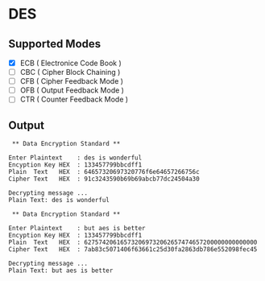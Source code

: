 # DES


## Supported Modes

- [X] ECB ( Electronice Code Book )
- [ ] CBC ( Cipher Block Chaining )
- [ ] CFB ( Cipher Feedback Mode  )
- [ ] OFB ( Output Feedback Mode  )
- [ ] CTR ( Counter Feedback Mode )

## Output

```
 ** Data Encryption Standard **

Enter Plaintext    : des is wonderful
Encyption Key HEX  : 133457799bbcdff1
Plain  Text   HEX  : 64657320697320776f6e64657266756c
Cipher Text   HEX  : 91c3243590b69b69abcb77dc24504a30

Decrypting message ... 
Plain Text: des is wonderful
```

```
 ** Data Encryption Standard **

Enter Plaintext    : but aes is better
Encyption Key HEX  : 133457799bbcdff1
Plain  Text   HEX  : 627574206165732069732062657474657200000000000000
Cipher Text   HEX  : 7ab83c5071406f63661c25d30fa2863db786e552098fec45

Decrypting message ... 
Plain Text: but aes is better
```
